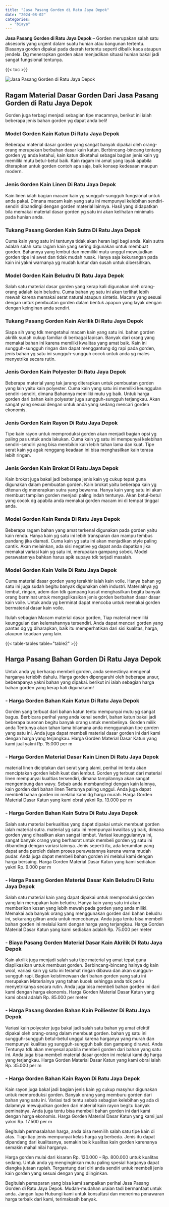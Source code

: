 ```yaml
---
title: "Jasa Pasang Gorden di Ratu Jaya Depok"
date: "2024-08-02"
categories: 
  - "biaya"
---
```


**Jasa Pasang Gorden di Ratu Jaya Depok** – Gorden merupakan salah satu aksesoris yang urgent dalam suatu hunian atau bangunan tertentu. Biasanya gorden dipakai pada daerah tertentu seperti dibalik kaca ataupun jendela. Dg menerapkan gorden akan menjadikan situasi hunian bakal jadi sangat fungsional tentunya.

{{< toc >}}

![Jasa Pasang Gorden di Ratu Jaya Depok](/images/pasang-gorden-murah10.png)

## Ragam Material Dasar Gorden Dari Jasa Pasang Gorden di Ratu Jaya Depok

Gorden juga terbagi menjadi sebagian tipe macamnya, berikut ini ialah beberapa jenis bahan gorden yg dapat anda beli!

### Model Gorden Kain Katun Di Ratu Jaya Depok

Beberapa material dasar gorden yang sangat banyak dipakai oleh orang-orang merupakan berbahan dasar kain katun. Berbincang-bincang tentang gorden yg anda ketahui, kain katun diketahui sebagai bagian jenis kain yg memiliki mutu betul-betul baik. Kain ragam ini amat yang layak apabila diterapkan untuk gorden contoh apa saja, baik konsep kedesaan maupun modern.

### Jenis Gorden Kain Linen Di Ratu Jaya Depok

Kain linen ialah bagian macam kain yg sungguh-sungguh fungsional untuk anda pakai. Dimana macam kain yang satu ini mempunyai kelebihan sendiri-sendiri dibandingi dengan gorden material lainnya. Hasil yang didapatkan bila memakai material dasar gorden yg satu ini akan kelihatan minimalis pada hunian anda.

### Tukang Pasang Gorden Kain Sutra Di Ratu Jaya Depok

Cuma kain yang satu ini tentunya tidak akan heran lagi bagi anda. Kain sutra adalah salah satu ragam kain yang sering digunakan untuk membuat gorden. Bahannya yang lembut dan memiliki mutu unggul mewujudkan gorden tipe ini awet dan tidak mudah rusak. Hanya saja kekurangan pada kain ini yakni warnanya yg mudah luntur dan susah untuk dibersihkan.

### Model Gorden Kain Beludru Di Ratu Jaya Depok

Salah satu material dasar gorden yang kerap kali digunakan oleh orang-orang adalah kain beludru. Cuma bahan yg satu ini akan terlihat lebih mewah karena memakai serat natural ataupun sintetis. Macam yang sesuai dengan untuk pembuatan gorden dalam bentuk apapun yang layak dengan dengan keinginan anda sendiri.

### Tukang Pasang Gorden Kain Akrilik Di Ratu Jaya Depok

Siapa sih yang tdk mengetahui macam kain yang satu ini. bahan gorden akrilik sudah cukup familiar di berbagai lapisan. Banyak dari orang yang memakai bahan ini karena memiliki kwalitas yang amat baik. Kain ini sungguh-sungguh ringan dan dapat menggantung dg rapi pada gorden, jenis bahan yg satu ini sungguh-sungguh cocok untuk anda yg males menyetrika secara rutin.

### Jenis Gorden Kain Polyester Di Ratu Jaya Depok

Beberapa material yang tak jarang diterapkan untuk pembuatan gorden yang lain yaitu kain polyester. Cuma kain yang satu ini memiliki keunggulan sendiri-sendiri, dimana Bahannya memiliki mutu yg baik. Untuk harga gorden dari bahan kain polyester juga sungguh-sungguh terjangkau. Akan sangat yang sesuai dengan untuk anda yang sedang mencari gorden ekonomis.

### Jenis Gorden Kain Rayon Di Ratu Jaya Depok

Tipe kain rayon untuk memproduksi gorden akan menjadi bagian opsi yg paling pas untuk anda lakukan. Cuma kain yg satu ini mempunyai kelebihan sendiri-sendiri yang bisa membikin kain lebih tahan lama dan kuat. Tipe serat kain yg agak renggang keadaan ini bisa menghasilkan kain terasa lebih ringan.

### Jenis Gorden Kain Brokat Di Ratu Jaya Depok

Kain brokat juga bakal jadi beberapa jenis kain yg cukup tepat guna digunakan dalam pembuatan gorden. Kain brokat yaitu beberapa kain yg ditenun dg menerapkan sutra yang bewarna. Hanya kain yang satu ini akan membuat tampilan gorden menjadi paling indah tentunya. Akan betul-betul yang cocok dg apabila anda memakai gorden macam ini di tempat tinggal anda.

### Model Gorden Kain Renda Di Ratu Jaya Depok

Beberapa ragam bahan yang amat terkenal digunakan pada gorden yaitu kain renda. Hanya kain yg satu ini lebih transparan dan mampu tembus pandang jika diamati. Cuma kain yg satu ini akan menjadikan style paling cantik. Akan melainkan, ada sisi negative yg dapat anda dapatkan jika memakai variasi kain yg satu ini, merupakan gampang sobek. Model perawatannya bahkan harus apik supaya tdk terjadi masalah.

### Model Gorden Kain Voile Di Ratu Jaya Depok

Cuma material dasar gorden yang terakhir ialah kain voile. Hanya bahan yg satu ini juga sudah begitu banyak digunakan oleh industri. Materialnya yg lembut, ringan, adem dan tdk gampang kusut menghasilkan begitu banyak orang berminat untuk mengaplikasikan jenis gorden berbahan dasar dasar kain voile. Untuk anda yg berminat dapat mencoba untuk memakai gorden bermaterial dasar kain voile.

Itulah sebagian Macam material dasar gorden, Tiap material memiliki keunggulan dan kelemahannya tersendiri. Anda dapat mencari gorden yang pantas dg yg diharapkan, baik itu memperhatikan dari sisi kualitas, harga, ataupun keadaan yang lain.

{{< table-tables table="table2" >}}

## Harga Pasang Bahan Gorden Di Ratu Jaya Depok

Untuk anda yg berharap membeli gorden, anda semestinya mengenal harganya terlebih dahulu. Harga gorden dipengaruhi oleh beberapa unsur, beberapanya yakni bahan yang dipakai. berikut ini ialah sebagian harga bahan gorden yang kerap kali digunakann!

### \- Harga Gorden Bahan Kain Katun Di Ratu Jaya Depok

Gorden yang terbuat dari bahan katun tentu mempunyai mutu yg sangat bagus. Berbicara perihal yang anda kenal sendiri, bahan katun bakal jadi beberapa buronan begitu banyak orang untuk membelinya. Gorden milik anda Tentunya akan tahan lama bilamana anda menggunakan tipe gorden yang satu ini. Anda juga dapat membeli material dasar gorden ini dari kami dengan harga yang terjangkau. Harga Gorden Material Dasar Katun yang kami jual yakni Rp. 15.000 per m

### \- Harga Gorden Material Dasar Kain Linen Di Ratu Jaya Depok

material linen diciptakan dari serat yang alami, perihal ini tentu akan menciptakan gorden lebih kuat dan lembut. Gorden yg terbuat dari material linen mempunyai kualtias tersendiri, dimana tampilannya akan sangat mengembung dan wavy. Sebab anda membandingi dengan kain lainnya, kain gorden dari bahan linen Tentunya paling unggul. Anda juga dapat membeli bahan gorden ini melalui kami dg harga murah. Harga Gorden Material Dasar Katun yang kami obral yakni Rp. 13.000 per m

### \- Harga Gorden Bahan Kain Sutra Di Ratu Jaya Depok

Salah satu material berkualtias yang dapat dipakai untuk membuat gorden ialah material sutra. material yg satu ini mempunyai kwalitas yg baik, dimana gorden yang dihasilkan akan sangat lembut. Variasi keunggulannya ini, sangat banyak orang yang berhasrat untuk membeli gorden yg satu ini dibandingi dengan variasi lainnya. Jenis seperti itu, ada kerumitan yang dapat anda peroleh dalam proses perawatannya karena warna mudah pudar. Anda juga dapat membeli bahan gorden ini melalui kami dengan harga bersaing. Harga Gorden Material Dasar Katun yang kami sediakan yakni Rp. 9.000 per m

### \- Harga Pasang Gorden Material Dasar Kain Beludru Di Ratu Jaya Depok

Salah satu material kain yang dapat dipakai untuk memproduksi gorden yang lain merupakan kain beludru. Hanya kain yang satu ini akan memberikan kesan yang lebih mewah pada gorden yang anda miliki. Memakai ada banyak orang yang menggunakan gorden dari bahan beludru ini, sekarang giliran anda untuk mencobanya. Anda juga tentu bisa membeli bahan gorden ini melalui kami dengan harga yang terjangkau. Harga Gorden Material Dasar Katun yang kami sediakan adalah Rp. 75.000 per meter

### \- Biaya Pasang Gorden Material Dasar Kain Akrilik Di Ratu Jaya Depok

Kain akrilik juga menjadi salah satu tipe material yg amat tepat guna diaplikasikan untuk membuat gorden. Berbincang-bincang halnya dg kain wool, variasi kain yg satu ini teramat ringan dibawa dan akan sungguh-sungguh rapi. Bagian keistimewaan dari bahan gorden yang satu ini merupakan Materialnya yang tahan kucek sehingga anda tdk perlu menyetrikanya secara rutin. Anda juga bisa membeli bahan gorden ini dari kami dengan harga ekonomis. Harga Gorden Material Dasar Katun yang kami obral adalah Rp. 85.000 per meter

### \- Harga Pasang Gorden Bahan Kain Poiliester Di Ratu Jaya Depok

Variasi kain polyester juga bakal jadi salah satu bahan yg amat efektif dipakai oleh orang-orang dalam membuat gorden. bahan yg satu ini sungguh-sungguh betul-betul unggul karena harganya yang murah dan mempunyai kualitas yg sungguh-sungguh baik dan gampang dirawat. Anda Tentunya tdk akan menyesal apabila membeli gorden dari bahan yang satu ini. Anda juga bisa membeli material dasar gorden ini melalui kami dg harga yang terjangkau. Harga Gorden Material Dasar Katun yang kami obral ialah Rp. 35.000 per m

### \- Harga Gorden Bahan Kain Rayon Di Ratu Jaya Depok

Kain rayon juga bakal jadi bagian jenis kain yg cukup masyhur digunakan untuk memproduksi gorden. Banyak orang yang memburu gorden dari bahan yang satu ini. Variasi tadi tentu sebab sebagian kelebihan yg ada di dalamnya mewujudkan gorden dari material kain rayon begitu banyak peminatnya. Anda juga tentu bisa membeli bahan gorden ini dari kami dengan harga ekonomis. Harga Gorden Material Dasar Katun yang kami jual yakni Rp. 17.500 per m

Begitulah permasalahan harga, anda bisa memilih salah satu tipe kain di atas. Tiap-tiap jenis mempunyai kelas harga yg berbeda. Jenis itu dapat dipandang dari kualitasnya, semakin baik kualitas kain gorden karenanya semakin mahal nilai harganya.

Harga gorden mulai dari kisaran Rp. 120.000 – Rp. 800.000 untuk kualitas sedang. Untuk anda yg menginginkan mutu paling spesial harganya dapat diangka jutaan rupiah. Tergantung dari diri anda sendiri untuk membeli jenis kain gorden yang sesuai dengan yang diinginkan.

Begitulah pemaparan yang bisa kami sampaikan perihal Jasa Pasang Gorden di Ratu Jaya Depok. Mudah-mudahan uraian tadi bermanfaat untuk anda. Jangan lupa Hubungi kami untuk konsultasi dan menerima penawaran harga terbaik dari kami, terimakasih banyak.
